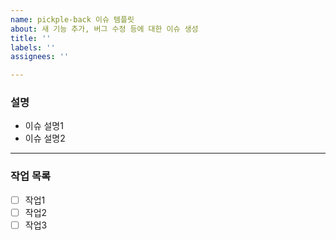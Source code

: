 ```yaml
---
name: pickple-back 이슈 템플릿
about: 새 기능 추가, 버그 수정 등에 대한 이슈 생성
title: ''
labels: ''
assignees: ''

---
```


<!-- 이슈가 왜 필요한지, 어떤 작업을 수행할 예정인지 간단히 작성 -->
### 설명
- 이슈 설명1
- 이슈 설명2

---

<!-- 이슈 해결에 필요한 작업을 나열 -->
### 작업 목록
- [ ] 작업1
- [ ] 작업2
- [ ] 작업3
